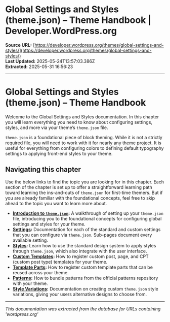 # Global Settings and Styles (theme.json) – Theme Handbook | Developer.WordPress.org

**Source URL:** [https://developer.wordpress.org/themes/global-settings-and-styles/](https://developer.wordpress.org/themes/global-settings-and-styles/)  
**Last Updated:** 2025-05-24T13:57:03.386Z  
**Extracted:** 2025-05-31 16:56:23

---

# Global Settings and Styles (theme.json) – Theme Handbook

Welcome to the Global Settings and Styles documentation. In this chapter you will learn everything you need to know about configuring settings, styles, and more via your theme’s `theme.json` file.

`theme.json` is a foundational piece of block theming. While it is not a strictly required file, you will need to work with it for nearly any theme project. It is useful for everything from configuring colors to defining default typography settings to applying front-end styles to your theme.

## Navigating this chapter

Use the below links to find the topic you are looking for in this chapter. Each section of the chapter is set up to offer a straightforward learning path toward learning the ins-and-outs of `theme.json` for first-time themers. But if you are already familiar with the foundational concepts, feel free to skip ahead to the topic you want to learn more about.

*   [**Introduction to `theme.json`**](https://developer.wordpress.org/themes/global-settings-and-styles/introduction-to-theme-json/)**:** A walkthrough of setting up your `theme.json` file, introducing you to the foundational concepts for configuring global settings and styles for your theme.
*   [**Settings**](https://developer.wordpress.org/themes/global-settings-and-styles/settings/)**:** Documentation for each of the standard and custom settings that you can configure via `theme.json`. Sub-pages document every available setting.
*   [**Styles**](https://developer.wordpress.org/themes/global-settings-and-styles/styles/)**:** Learn how to use the standard design system to apply styles through `theme.json`, which also integrate with the user interface.
*   [**Custom Templates**](https://developer.wordpress.org/themes/global-settings-and-styles/custom-templates/)**:** How to register custom post, page, and CPT (custom post type) templates for your theme.
*   [**Template Parts**](https://developer.wordpress.org/themes/global-settings-and-styles/template-parts/)**:** How to register custom template parts that can be reused across your theme.
*   [**Patterns**](https://developer.wordpress.org/themes/global-settings-and-styles/patterns/)**:** How to bundle patterns from the official patterns repository with your theme.
*   [**Style Variations**](https://developer.wordpress.org/themes/global-settings-and-styles/style-variations/)**:** Documentation on creating custom `theme.json` style variations, giving your users alternative designs to choose from.

---

*This documentation was extracted from the database for URLs containing 'wordpress.org'*
